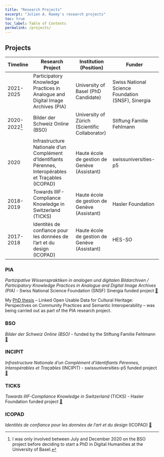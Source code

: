 ```yaml
---
title: "Research Projects"
excerpt: "Julien A. Raemy's research projects"
toc: true
toc_label: Table of Contents
permalink: /projects/
---
```


## Projects

| **Timeline** | **Research Project**                                                                                   | **Institution (Position)**                     | **Funder**                                         |
|--------------|--------------------------------------------------------------------------------------------------------|------------------------------------------------|----------------------------------------------------|
| 2021-2025    | Participatory Knowledge Practices in Analogue and Digital Image Archives (PIA)                         | University of Basel (PhD Candidate)            | Swiss National Science Foundation (SNSF), Sinergia |
| 2020-2022[^1]    | Bilder der Schweiz Online (BSO)                                                                        | University of Zürich (Scientific Collaborator) | Stiftung Familie Fehlmann                          |
| 2020         | Infrastructure Nationale d’un Complément d’Identifiants Pérennes, Interopérables et Traçables (ICOPAD) | Haute école de gestion de Genève (Assistant)   | swissuniversities-p5                               |
| 2018-2019    | Towards IIIF-Compliance Knowledge in Switzerland (TICKS)                                               | Haute école de gestion de Genève (Assistant)    | Hasler Foundation                                  |
| 2017-2018    | Identités de confiance pour les données de l’art et du design (ICOPAD)                                 | Haute école de gestion de Genève (Assistant)   | HES-SO                                             |

### PIA

*Partizipative Wissenspraktiken in analogen und digitalen Bildarchiven / Participatory Knowledge Practices in Analogue and Digital Image Archives (PIA)* - Swiss National Science Foundation (SNSF) Sinergia funded project [:link:][pia]

My [PhD thesis][phd] – Linked Open Usable Data for Cultural Heritage: Perspectives on Community Practices and Semantic Interoperability – was being carried out as part of the PIA research project.

### BSO
*Bilder der Schweiz Online (BSO)* - funded by the Stiftung Familie Fehlmann [:link:][bso]

### INCIPIT

*Infrastructure Nationale d’un Complément d’Identifiants Pérennes, Interopérables et Traçables* (INCIPIT) - swissuniversities-p5 funded project [:link:][incipit]

### TICKS

*Towards IIIF-Compliance Knowledge in Switzerland* (TICKS) - Hasler Foundation funded project [:link:][ticks]

### ICOPAD

*Identités de confiance pour les données de l’art et du design* (ICOPAD) [:link:][icopad]

[^1]: I was only involved between July and December 2020 on the BSO project before deciding to start a PhD in Digital Humanities at the University of Basel.

[bso]: https://www.bilder-der-schweiz.online/
[icopad]: https://campus.hesge.ch/id_bilingue/projekte/icopad/index_fr.asp
[incipit]: https://www.researchgate.net/project/INCIPIT-3
[phd]: https://phd.julsraemy.ch
[pia]: https://about.participatory-archives.ch/
[ticks]: https://campus.hesge.ch/id_bilingue/projekte/ticks/index_fr.asp